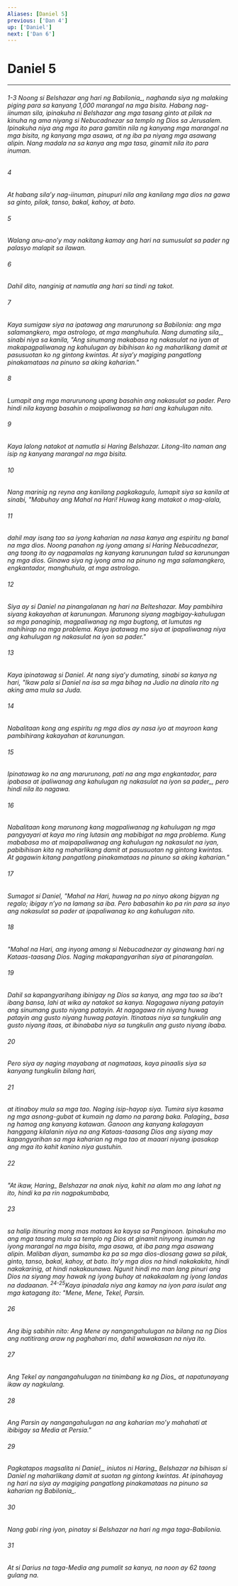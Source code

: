 ```yaml
---
Aliases: [Daniel 5]
previous: ['Dan 4']
up: ['Daniel']
next: ['Dan 6']
---
```

# Daniel 5

***
###### 1-3 Noong si Belshazar ang hari <i class="trans-change">ng Babilonia_, naghanda siya ng malaking piging para sa kanyang 1,000 marangal na mga bisita. Habang nag-iinuman sila, ipinakuha ni Belshazar ang mga tasang ginto at pilak na kinuha ng ama niyang si Nebucadnezar sa templo ng Dios sa Jerusalem. Ipinakuha niya ang mga ito para gamitin nila ng kanyang mga marangal na mga bisita, ng kanyang mga asawa, at ng iba pa niyang mga asawang alipin. Nang madala na sa kanya ang mga tasa, ginamit nila ito para inuman. 





















###### 4 










At habang silaʼy nag-iinuman, pinupuri nila ang kanilang mga dios na gawa sa ginto, pilak, tanso, bakal, kahoy, at bato. 





















###### 5 










Walang anu-anoʼy may nakitang kamay ang hari na sumusulat sa pader ng palasyo malapit sa ilawan. 





















###### 6 










Dahil dito, nanginig at namutla ang hari sa tindi ng takot. 





















###### 7 










Kaya sumigaw siya na ipatawag ang marurunong sa Babilonia: ang mga salamangkero, mga astrologo, at mga manghuhula. <i class="trans-change">Nang dumating sila,_ sinabi niya sa kanila, "Ang sinumang makabasa ng nakasulat na iyan at makapagpaliwanag ng kahulugan ay bibihisan ko ng maharlikang damit at pasusuotan ko ng gintong kwintas. At siyaʼy magiging pangatlong pinakamataas na pinuno sa aking kaharian." 





















###### 8 










Lumapit ang mga marurunong upang basahin ang nakasulat sa pader. Pero hindi nila kayang basahin o maipaliwanag sa hari ang kahulugan nito. 





















###### 9 










Kaya lalong natakot at namutla si Haring Belshazar. Litong-lito naman ang isip ng kanyang marangal na mga bisita. 





















###### 10 










Nang marinig ng reyna ang kanilang pagkakagulo, lumapit siya sa kanila at sinabi, "Mabuhay ang Mahal na Hari! Huwag kang matakot o mag-alala, 





















###### 11 










dahil may isang tao sa iyong kaharian na nasa kanya ang espiritu ng banal na mga dios. Noong panahon ng iyong amang si Haring Nebucadnezar, ang taong ito ay nagpamalas ng kanyang karunungan tulad sa karunungan ng mga dios. Ginawa siya ng iyong ama na pinuno ng mga salamangkero, engkantador, manghuhula, at mga astrologo. 





















###### 12 










Siya ay si Daniel na pinangalanan ng hari na Belteshazar. May pambihira siyang kakayahan at karunungan. Marunong siyang magbigay-kahulugan sa mga panaginip, magpaliwanag ng mga bugtong, at lumutas ng mahihirap na mga problema. Kaya ipatawag mo siya at ipapaliwanag niya ang kahulugan ng nakasulat na iyon sa pader." 





















###### 13 










Kaya ipinatawag si Daniel. At nang siyaʼy dumating, sinabi sa kanya ng hari, "Ikaw pala si Daniel na isa sa mga bihag na Judio na dinala rito ng aking ama mula sa Juda. 





















###### 14 










Nabalitaan kong ang espiritu ng mga dios ay nasa iyo at mayroon kang pambihirang kakayahan at karunungan. 





















###### 15 










Ipinatawag ko na ang marurunong, pati na ang mga engkantador, para ipabasa at ipaliwanag ang kahulugan ng nakasulat <i class="trans-change">na iyon sa pader_, pero hindi nila ito nagawa. 





















###### 16 










Nabalitaan kong marunong kang magpaliwanag ng kahulugan ng mga pangyayari at kaya mo ring lutasin ang mabibigat na mga problema. Kung mababasa mo at maipapaliwanag ang kahulugan ng nakasulat na iyan, pabibihisan kita ng maharlikang damit at pasusuotan ng gintong kwintas. At gagawin kitang pangatlong pinakamataas na pinuno sa aking kaharian." 





















###### 17 










Sumagot si Daniel, "Mahal na Hari, huwag na po ninyo akong bigyan ng regalo; ibigay nʼyo na lamang sa iba. Pero babasahin ko pa rin para sa inyo ang nakasulat sa pader at ipapaliwanag ko ang kahulugan nito. 





















###### 18 










"Mahal na Hari, ang inyong amang si Nebucadnezar ay ginawang hari ng Kataas-taasang Dios. Naging makapangyarihan siya at pinarangalan. 





















###### 19 










Dahil sa kapangyarihang ibinigay ng Dios sa kanya, ang mga tao sa ibaʼt ibang bansa, lahi at wika ay natakot sa kanya. Nagagawa niyang patayin ang sinumang gusto niyang patayin. At nagagawa rin niyang huwag patayin ang gusto niyang huwag patayin. Itinataas niya sa tungkulin ang gusto niyang itaas, at ibinababa niya sa tungkulin ang gusto niyang ibaba. 





















###### 20 










Pero siya ay naging mayabang at nagmataas, kaya pinaalis siya sa kanyang tungkulin bilang hari, 





















###### 21 










at itinaboy mula sa mga tao. Naging isip-hayop siya. Tumira siya kasama ng mga asnong-gubat at kumain ng damo na parang baka. <i class="trans-change">Palaging_ basa ng hamog ang kanyang katawan. Ganoon ang kanyang kalagayan hanggang kilalanin niya na ang Kataas-taasang Dios ang siyang may kapangyarihan sa mga kaharian ng mga tao at maaari niyang ipasakop ang mga ito kahit kanino niya gustuhin. 





















###### 22 










"At ikaw, <i class="trans-change">Haring_ Belshazar na anak niya, kahit na alam mo ang lahat ng ito, hindi ka pa rin nagpakumbaba, 





















###### 23 










sa halip itinuring mong mas mataas ka kaysa sa Panginoon. Ipinakuha mo ang mga tasang mula sa templo ng Dios at ginamit ninyong inuman ng iyong marangal na mga bisita, mga asawa, at iba pang mga asawang alipin. Maliban diyan, sumamba ka pa sa mga dios-diosang gawa sa pilak, ginto, tanso, bakal, kahoy, at bato. Itoʼy mga dios na hindi nakakakita, hindi nakakarinig, at hindi nakakaunawa. Ngunit hindi mo man lang pinuri ang Dios na siyang may hawak ng iyong buhay at nakakaalam ng iyong landas na dadaanan. <sup class="versenum">24-25</sup>Kaya ipinadala niya ang kamay na iyon para isulat ang mga katagang ito: "Mene, Mene, Tekel, Parsin. 





















###### 26 










Ang ibig sabihin nito: Ang Mene ay nangangahulugan na bilang na ng Dios ang natitirang araw ng paghahari mo, dahil wawakasan na niya ito. 





















###### 27 










Ang Tekel ay nangangahulugan na tinimbang ka <i class="trans-change">ng Dios_ at napatunayang ikaw ay nagkulang. 





















###### 28 










Ang Parsin ay nangangahulugan na ang kaharian moʼy mahahati at ibibigay sa Media at Persia." 





















###### 29 










<i class="trans-change">Pagkatapos magsalita ni Daniel,_ iniutos ni <i class="trans-change">Haring_ Belshazar na bihisan si Daniel ng maharlikang damit at suotan ng gintong kwintas. At ipinahayag ng hari na siya ay magiging pangatlong pinakamataas na pinuno sa kaharian <i class="trans-change">ng Babilonia_. 





















###### 30 










Nang gabi ring iyon, pinatay si Belshazar na hari ng mga taga-Babilonia. 





















###### 31 










At si Darius na taga-Media ang pumalit sa kanya, na noon ay 62 taong gulang na.
